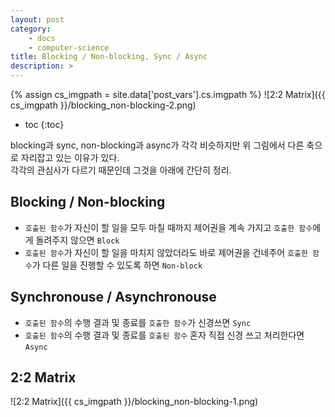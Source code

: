 ```yaml
---
layout: post
category:
    - docs
    - computer-science
title: Blocking / Non-blocking, Sync / Async
description: >
---
```

<!-- blank -->
{% assign cs_imgpath = site.data['post_vars'].cs.imgpath %}
![2:2 Matrix]({{ cs_imgpath }}/blocking_non-blocking-2.png)

* toc
{:toc}

blocking과 sync, non-blocking과 async가 각각 비슷하지만 위 그림에서 다른 축으로 자리잡고 있는 이유가 있다.  
각각의 관심사가 다르기 때문인데 그것을 아래에 간단히 정리.

## Blocking / Non-blocking
* `호출된 함수`가 자신이 할 일을 모두 마칠 때까지 제어권을 계속 가지고 `호출한 함수`에게 돌려주지 않으면 `Block`
* `호출된 함수`가 자신이 할 일을 마치지 않았더라도 바로 제어권을 건네주어 `호출한 함수`가 다른 일을 진행할 수 있도록 하면 `Non-block`

## Synchronouse / Asynchronouse
* `호출된 함수`의 수행 결과 및 종료를 `호출한 함수`가 신경쓰면 `Sync`
* `호출된 함수`의 수행 결과 및 종료를 `호출된 함수` 혼자 직접 신경 쓰고 처리한다면 `Async`

## 2:2 Matrix
![2:2 Matrix]({{ cs_imgpath }}/blocking_non-blocking-1.png)